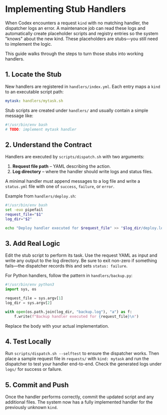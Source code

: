 # Implementing Stub Handlers

When Codex encounters a request `kind` with no matching handler, the dispatcher logs an error. A maintenance job can read these logs and automatically create placeholder scripts and registry entries so the system "knows" about the new kind. These placeholders are stubs—you still need to implement the logic.

This guide walks through the steps to turn those stubs into working handlers.

## 1. Locate the Stub

New handlers are registered in `handlers/index.yml`. Each entry maps a `kind` to an executable script path:

```yaml
mytask: handlers/mytask.sh
```

Stub scripts are created under `handlers/` and usually contain a simple message like:

```bash
#!/usr/bin/env bash
# TODO: implement mytask handler
```

## 2. Understand the Contract

Handlers are executed by `scripts/dispatch.sh` with two arguments:

1. **Request file path** – YAML describing the action.
2. **Log directory** – where the handler should write logs and status files.

A minimal handler must append messages to a log file and write a `status.yml` file with one of `success`, `failure`, or `error`.

Example from `handlers/deploy.sh`:

```bash
#!/usr/bin/env bash
set -euo pipefail
request_file="$1"
log_dir="$2"

echo "Deploy handler executed for $request_file" >> "$log_dir/deploy.log"
```

## 3. Add Real Logic

Edit the stub script to perform its task. Use the request YAML as input and write any output to the log directory. Be sure to exit non-zero if something fails—the dispatcher records this and sets `status: failure`.

For Python handlers, follow the pattern in `handlers/backup.py`:

```python
#!/usr/bin/env python3
import sys, os

request_file = sys.argv[1]
log_dir = sys.argv[2]

with open(os.path.join(log_dir, "backup.log"), "a") as f:
    f.write(f"Backup handler executed for {request_file}\n")
```

Replace the body with your actual implementation.

## 4. Test Locally

Run `scripts/dispatch.sh --selftest` to ensure the dispatcher works. Then place a sample request file in `requests/` with `kind: mytask` and run the dispatcher to test your handler end-to-end. Check the generated logs under `logs/` for success or failure.

## 5. Commit and Push

Once the handler performs correctly, commit the updated script and any additional files. The system now has a fully implemented handler for the previously unknown `kind`.

